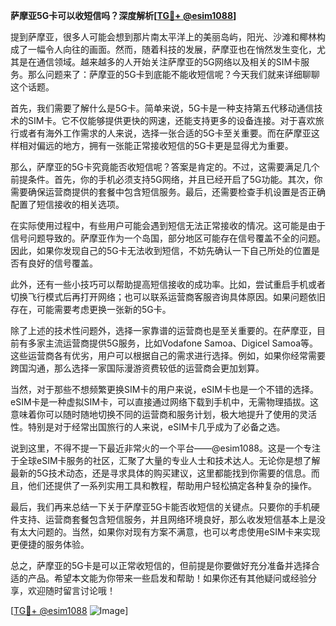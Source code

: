 **萨摩亚5G卡可以收短信吗？深度解析[[TG💪+ @esim1088](https://t.me/s/esim1088)]**

提到萨摩亚，很多人可能会想到那片南太平洋上的美丽岛屿，阳光、沙滩和椰林构成了一幅令人向往的画面。然而，随着科技的发展，萨摩亚也在悄然发生变化，尤其是在通信领域。越来越多的人开始关注萨摩亚的5G网络以及相关的SIM卡服务。那么问题来了：萨摩亚的5G卡到底能不能收短信呢？今天我们就来详细聊聊这个话题。

首先，我们需要了解什么是5G卡。简单来说，5G卡是一种支持第五代移动通信技术的SIM卡。它不仅能够提供更快的网速，还能支持更多的设备连接。对于喜欢旅行或者有海外工作需求的人来说，选择一张合适的5G卡至关重要。而在萨摩亚这样相对偏远的地方，拥有一张能正常接收短信的5G卡更是显得尤为重要。

那么，萨摩亚的5G卡究竟能否收短信呢？答案是肯定的。不过，这需要满足几个前提条件。首先，你的手机必须支持5G网络，并且已经开启了5G功能。其次，你需要确保运营商提供的套餐中包含短信服务。最后，还需要检查手机设置是否正确配置了短信接收的相关选项。

在实际使用过程中，有些用户可能会遇到短信无法正常接收的情况。这可能是由于信号问题导致的。萨摩亚作为一个岛国，部分地区可能存在信号覆盖不全的问题。因此，如果你发现自己的5G卡无法收到短信，不妨先确认一下自己所处的位置是否有良好的信号覆盖。

此外，还有一些小技巧可以帮助提高短信接收的成功率。比如，尝试重启手机或者切换飞行模式后再打开网络；也可以联系运营商客服咨询具体原因。如果问题依旧存在，可能需要考虑更换一张新的5G卡。

除了上述的技术性问题外，选择一家靠谱的运营商也是至关重要的。在萨摩亚，目前有多家主流运营商提供5G服务，比如Vodafone Samoa、Digicel Samoa等。这些运营商各有优劣，用户可以根据自己的需求进行选择。例如，如果你经常需要跨国沟通，那么选择一家国际漫游资费较低的运营商会更加划算。

当然，对于那些不想频繁更换SIM卡的用户来说，eSIM卡也是一个不错的选择。eSIM卡是一种虚拟SIM卡，可以直接通过网络下载到手机中，无需物理插拔。这意味着你可以随时随地切换不同的运营商和服务计划，极大地提升了使用的灵活性。特别是对于经常出国旅行的人来说，eSIM卡几乎成为了必备之选。

说到这里，不得不提一下最近非常火的一个平台——@esim1088。这是一个专注于全球eSIM卡服务的社区，汇聚了大量的专业人士和技术达人。无论你是想了解最新的5G技术动态，还是寻求具体的购买建议，这里都能找到你需要的信息。而且，他们还提供了一系列实用工具和教程，帮助用户轻松搞定各种复杂的操作。

最后，我们再来总结一下关于萨摩亚5G卡能否收短信的关键点。只要你的手机硬件支持、运营商套餐包含短信服务，并且网络环境良好，那么收发短信基本上是没有太大问题的。当然，如果你对现有方案不满意，也可以考虑使用eSIM卡来实现更便捷的服务体验。

总之，萨摩亚的5G卡是可以正常收短信的，但前提是你要做好充分准备并选择合适的产品。希望本文能为你带来一些启发和帮助！如果你还有其他疑问或经验分享，欢迎随时留言讨论哦！

[[TG💪+ @esim1088](https://t.me/s/esim1088) ![Image](https://i.postimg.cc/4NQfJmqS/Snipaste-2025-05-13-00-14-12.png)]